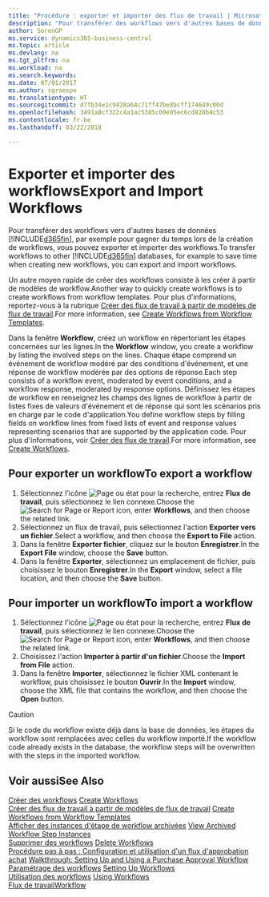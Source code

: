 ```yaml
---
title: "Procédure : exporter et importer des flux de travail | Microsoft Docs"
description: "Pour transférer des workflows vers d'autres bases de données Business Central, par exemple pour gagner du temps lors de la création de workflows, vous pouvez exporter et importer des workflows."
author: SorenGP
ms.service: dynamics365-business-central
ms.topic: article
ms.devlang: na
ms.tgt_pltfrm: na
ms.workload: na
ms.search.keywords: 
ms.date: 07/01/2017
ms.author: sgroespe
ms.translationtype: HT
ms.sourcegitcommit: d7fb34e1c9428a64c71ff47be8bcff174649c00d
ms.openlocfilehash: 3491a8cf322c4a1ac5385c09e05ec6cd828b4c53
ms.contentlocale: fr-be
ms.lasthandoff: 03/22/2018

---
```

# <a name="export-and-import-workflows"></a><span data-ttu-id="fad68-103">Exporter et importer des workflows</span><span class="sxs-lookup"><span data-stu-id="fad68-103">Export and Import Workflows</span></span>
<span data-ttu-id="fad68-104">Pour transférer des workflows vers d'autres bases de données [!INCLUDE[d365fin](includes/d365fin_md.md)], par exemple pour gagner du temps lors de la création de workflows, vous pouvez exporter et importer des workflows.</span><span class="sxs-lookup"><span data-stu-id="fad68-104">To transfer workflows to other [!INCLUDE[d365fin](includes/d365fin_md.md)] databases, for example to save time when creating new workflows, you can export and import workflows.</span></span>  

 <span data-ttu-id="fad68-105">Un autre moyen rapide de créer des workflows consiste à les créer à partir de modèles de workflow.</span><span class="sxs-lookup"><span data-stu-id="fad68-105">Another way to quickly create workflows is to create workflows from workflow templates.</span></span> <span data-ttu-id="fad68-106">Pour plus d'informations, reportez-vous à la rubrique [Créer des flux de travail à partir de modèles de flux de travail](across-how-to-create-workflows-from-workflow-templates.md).</span><span class="sxs-lookup"><span data-stu-id="fad68-106">For more information, see [Create Workflows from Workflow Templates](across-how-to-create-workflows-from-workflow-templates.md).</span></span>  

 <span data-ttu-id="fad68-107">Dans la fenêtre **Workflow**, créez un workflow en répertoriant les étapes concernées sur les lignes.</span><span class="sxs-lookup"><span data-stu-id="fad68-107">In the **Workflow** window, you create a workflow by listing the involved steps on the lines.</span></span> <span data-ttu-id="fad68-108">Chaque étape comprend un événement de workflow modéré par des conditions d'événement, et une réponse de workflow modérée par des options de réponse.</span><span class="sxs-lookup"><span data-stu-id="fad68-108">Each step consists of a workflow event, moderated by event conditions, and a workflow response, moderated by response options.</span></span> <span data-ttu-id="fad68-109">Définissez les étapes de workflow en renseignez les champs des lignes de workflow à partir de listes fixes de valeurs d'événement et de réponse qui sont les scénarios pris en charge par le code d'application.</span><span class="sxs-lookup"><span data-stu-id="fad68-109">You define workflow steps by filling fields on workflow lines from fixed lists of event and response values representing scenarios that are supported by the application code.</span></span> <span data-ttu-id="fad68-110">Pour plus d'informations, voir [Créer des flux de travail](across-how-to-create-workflows.md).</span><span class="sxs-lookup"><span data-stu-id="fad68-110">For more information, see [Create Workflows](across-how-to-create-workflows.md).</span></span>  

## <a name="to-export-a-workflow"></a><span data-ttu-id="fad68-111">Pour exporter un workflow</span><span class="sxs-lookup"><span data-stu-id="fad68-111">To export a workflow</span></span>  
1.  <span data-ttu-id="fad68-112">Sélectionnez l'icône ![Page ou état pour la recherche](media/ui-search/search_small.png "icône Page ou état pour la recherche"), entrez **Flux de travail**, puis sélectionnez le lien connexe.</span><span class="sxs-lookup"><span data-stu-id="fad68-112">Choose the ![Search for Page or Report](media/ui-search/search_small.png "Search for Page or Report icon") icon, enter **Workflows**, and then choose the related link.</span></span>  
2.  <span data-ttu-id="fad68-113">Sélectionnez un flux de travail, puis sélectionnez l'action **Exporter vers un fichier**.</span><span class="sxs-lookup"><span data-stu-id="fad68-113">Select a workflow, and then choose the **Export to File** action.</span></span>  
3.  <span data-ttu-id="fad68-114">Dans la fenêtre **Exporter fichier**, cliquez sur le bouton **Enregistrer**.</span><span class="sxs-lookup"><span data-stu-id="fad68-114">In the **Export File** window, choose the **Save** button.</span></span>  
4.  <span data-ttu-id="fad68-115">Dans la fenêtre **Exporter**, sélectionnez un emplacement de fichier, puis choisissez le bouton **Enregistrer**.</span><span class="sxs-lookup"><span data-stu-id="fad68-115">In the **Export** window, select a file location, and then choose the **Save** button.</span></span>  

## <a name="to-import-a-workflow"></a><span data-ttu-id="fad68-116">Pour importer un workflow</span><span class="sxs-lookup"><span data-stu-id="fad68-116">To import a workflow</span></span>  
1.  <span data-ttu-id="fad68-117">Sélectionnez l'icône ![Page ou état pour la recherche](media/ui-search/search_small.png "icône Page ou état pour la recherche"), entrez **Flux de travail**, puis sélectionnez le lien connexe.</span><span class="sxs-lookup"><span data-stu-id="fad68-117">Choose the ![Search for Page or Report](media/ui-search/search_small.png "Search for Page or Report icon") icon, enter **Workflows**, and then choose the related link.</span></span>  
2.  <span data-ttu-id="fad68-118">Choisissez l'action **Importer à partir d'un fichier**.</span><span class="sxs-lookup"><span data-stu-id="fad68-118">Choose the **Import from File** action.</span></span>  
3.  <span data-ttu-id="fad68-119">Dans la fenêtre **Importer**, sélectionnez le fichier XML contenant le workflow, puis choisissez le bouton **Ouvrir**.</span><span class="sxs-lookup"><span data-stu-id="fad68-119">In the **Import** window, choose the XML file that contains the workflow, and then choose the **Open** button.</span></span>  

> [!CAUTION]  
>  <span data-ttu-id="fad68-120">Si le code du workflow existe déjà dans la base de données, les étapes du workflow sont remplacées avec celles du workflow importé.</span><span class="sxs-lookup"><span data-stu-id="fad68-120">If the workflow code already exists in the database, the workflow steps will be overwritten with the steps in the imported workflow.</span></span>  

## <a name="see-also"></a><span data-ttu-id="fad68-121">Voir aussi</span><span class="sxs-lookup"><span data-stu-id="fad68-121">See Also</span></span>  
 <span data-ttu-id="fad68-122">[Créer des workflows](across-how-to-create-workflows.md) </span><span class="sxs-lookup"><span data-stu-id="fad68-122">[Create Workflows](across-how-to-create-workflows.md) </span></span>  
 <span data-ttu-id="fad68-123">[Créer des flux de travail à partir de modèles de flux de travail](across-how-to-create-workflows-from-workflow-templates.md) </span><span class="sxs-lookup"><span data-stu-id="fad68-123">[Create Workflows from Workflow Templates](across-how-to-create-workflows-from-workflow-templates.md) </span></span>  
 <span data-ttu-id="fad68-124">[Afficher des instances d'étape de workflow archivées](across-how-to-view-archived-workflow-step-instances.md) </span><span class="sxs-lookup"><span data-stu-id="fad68-124">[View Archived Workflow Step Instances](across-how-to-view-archived-workflow-step-instances.md) </span></span>  
 <span data-ttu-id="fad68-125">[Supprimer des workflows](across-how-to-delete-workflows.md) </span><span class="sxs-lookup"><span data-stu-id="fad68-125">[Delete Workflows](across-how-to-delete-workflows.md) </span></span>  
 <span data-ttu-id="fad68-126">[Procédure pas à pas : Configuration et utilisation d'un flux d'approbation achat](walkthrough-setting-up-and-using-a-purchase-approval-workflow.md) </span><span class="sxs-lookup"><span data-stu-id="fad68-126">[Walkthrough: Setting Up and Using a Purchase Approval Workflow](walkthrough-setting-up-and-using-a-purchase-approval-workflow.md) </span></span>  
 <span data-ttu-id="fad68-127">[Paramétrage des workflows](across-set-up-workflows.md) </span><span class="sxs-lookup"><span data-stu-id="fad68-127">[Setting Up Workflows](across-set-up-workflows.md) </span></span>  
 <span data-ttu-id="fad68-128">[Utilisation des workflows](across-use-workflows.md) </span><span class="sxs-lookup"><span data-stu-id="fad68-128">[Using Workflows](across-use-workflows.md) </span></span>  
 [<span data-ttu-id="fad68-129">Flux de travail</span><span class="sxs-lookup"><span data-stu-id="fad68-129">Workflow</span></span>](across-workflow.md)   

